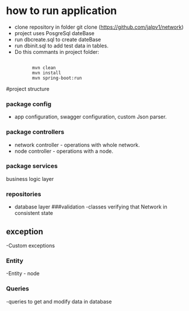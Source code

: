 # how to run application
* clone repository in folder git clone (https://github.com/jalpv1/network)
* project uses PosgreSql dateBase
* run dbcreate.sql to create dateBase
* run dbinit.sql to add test data in tables.
* Do this commants in project folder:
```

          mvn clean
          mvn install
          mvn spring-boot:run
```
#project structure
### package config
- app configuration, swagger configuration, custom Json parser.
### package controllers
- network controller - operations with whole network.
- node controller - operations with a node.
### package services
business logic layer
### repositories
- database layer
###validation
-classes verifying that Network in consistent state  
## exception
-Custom exceptions
### Entity
-Entity - node
### Queries
-queries to get and modify data in database
